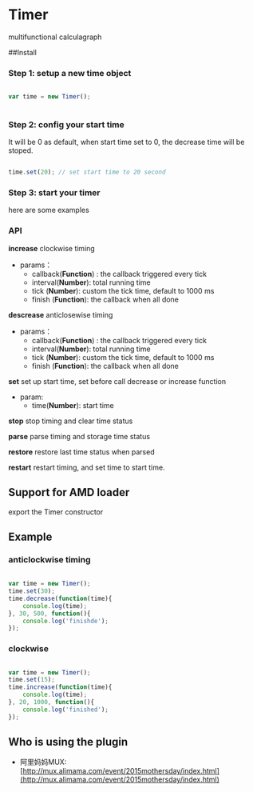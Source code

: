 # Timer
multifunctional calculagraph

##Install

### Step 1: setup a new time object

```javascript

var time = new Timer();
 
```

### Step 2: config your start time
It will be 0 as default, when start time set to 0, the decrease time will be stoped.

```javascript

time.set(20); // set start time to 20 second

```


### Step 3: start your timer
here are some examples

### API

**increase**
clockwise timing

+ params： 
    - callback(**Function**) : the callback triggered every tick 
    - interval(**Number**):  total running time
    - tick (**Number**):     custom the tick time, default to 1000 ms
    - finish (**Function**):   the callback when all done

**descrease**
anticlosewise timing

 
+ params： 
    - callback(**Function**) : the callback triggered every tick 
    - interval(**Number**):  total running time
    - tick (**Number**):     custom the tick time, default to 1000 ms
    - finish (**Function**):   the callback when all done


**set**
set up start time, set before call decrease or increase function
+ param:
    - time(**Number**): start time
    
**stop**
stop timing and clear time status

**parse**
parse timing and storage time status

**restore**
restore last time status when parsed

**restart**
restart timing, and set time to start time.

## Support for AMD loader
export the Timer constructor

## Example

### anticlockwise timing
```javascript
    
var time = new Timer();
time.set(30);
time.decrease(function(time){
    console.log(time);
}, 30, 500, function(){
    console.log('finishde');
});

```

### clockwise
``` javascript

var time = new Timer();
time.set(15);
time.increase(function(time){
    console.log(time);
}, 20, 1000, function(){
    console.log('finished');
});

```

## Who is using the plugin

* 阿里妈妈MUX:[http://mux.alimama.com/event/2015mothersday/index.html](http://mux.alimama.com/event/2015mothersday/index.html)





